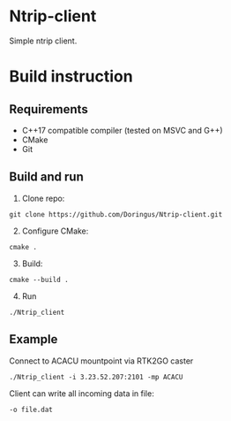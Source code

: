 # Ntrip-client
Simple ntrip client.
# Build instruction
## Requirements
- C++17 compatible compiler (tested on MSVC and G++)
- CMake
- Git
## Build and run
1. Clone repo:

`git clone https://github.com/Doringus/Ntrip-client.git`

2. Configure CMake:

`cmake .`

3. Build:

`cmake --build .`

4. Run

`./Ntrip_client`

## Example
Connect to ACACU mountpoint via RTK2GO caster

`./Ntrip_client -i 3.23.52.207:2101 -mp ACACU`

Client can write all incoming data in file:

`-o file.dat`

